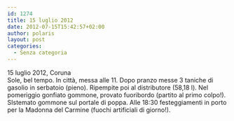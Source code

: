 ```yaml
---
id: 1274
title: 15 luglio 2012
date: 2012-07-15T15:42:57+02:00
author: polaris
layout: post
categories:
  - Senza categoria
---
```

15 luglio 2012, Coruna  
Sole, bel tempo. In città, messa alle 11. Dopo pranzo messe 3 taniche di gasolio in serbatoio (pieno). Ripempite poi al distributore (58,18 l). Nel pomeriggio gonfiato gommone, provato fuoribordo (partito al primo colpo!). SIstemato gommone sul portale di poppa. Alle 18:30 festeggiamenti in porto per la Madonna del Carmine (fuochi artificiali di giorno!).
